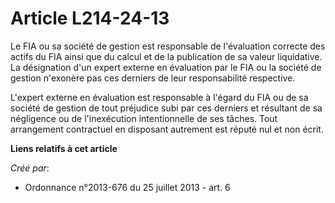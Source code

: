 # Article L214-24-13

Le FIA ou sa société de gestion est responsable de l'évaluation correcte des actifs du FIA ainsi que du calcul et de la
publication de sa valeur liquidative. La désignation d'un expert externe en évaluation par le FIA ou la société de gestion
n'exonère pas ces derniers de leur responsabilité respective.

L'expert externe en évaluation est responsable à l'égard du FIA ou de sa société de gestion de tout préjudice subi par ces
derniers et résultant de sa négligence ou de l'inexécution intentionnelle de ses tâches. Tout arrangement contractuel en
disposant autrement est réputé nul et non écrit.

**Liens relatifs à cet article**

_Créé par_:

  - Ordonnance n°2013-676 du 25 juillet 2013 - art. 6
